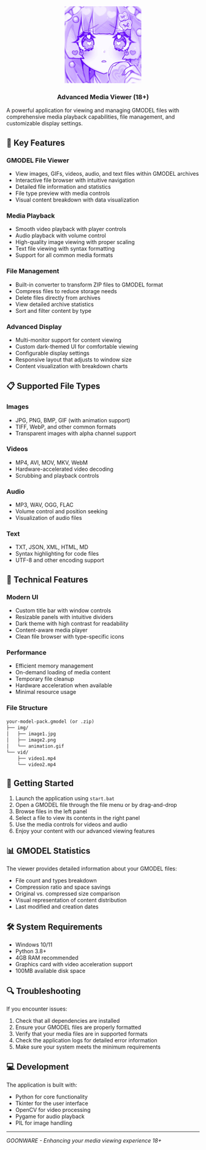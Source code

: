 <div align="center">
  <img src="assets/icon.png" alt="Goonware Logo" width="200">
  <h3>Advanced Media Viewer (18+)</h3>
</div>

A powerful application for viewing and managing GMODEL files with comprehensive media playback capabilities, file management, and customizable display settings.

## 🔑 Key Features

### GMODEL File Viewer
- View images, GIFs, videos, audio, and text files within GMODEL archives
- Interactive file browser with intuitive navigation
- Detailed file information and statistics
- File type preview with media controls
- Visual content breakdown with data visualization

### Media Playback
- Smooth video playback with player controls
- Audio playback with volume control
- High-quality image viewing with proper scaling
- Text file viewing with syntax formatting
- Support for all common media formats

### File Management
- Built-in converter to transform ZIP files to GMODEL format
- Compress files to reduce storage needs
- Delete files directly from archives
- View detailed archive statistics
- Sort and filter content by type

### Advanced Display
- Multi-monitor support for content viewing
- Custom dark-themed UI for comfortable viewing
- Configurable display settings
- Responsive layout that adjusts to window size
- Content visualization with breakdown charts

## 📋 Supported File Types

### Images
- JPG, PNG, BMP, GIF (with animation support)
- TIFF, WebP, and other common formats
- Transparent images with alpha channel support

### Videos
- MP4, AVI, MOV, MKV, WebM
- Hardware-accelerated video decoding
- Scrubbing and playback controls

### Audio
- MP3, WAV, OGG, FLAC
- Volume control and position seeking
- Visualization of audio files

### Text
- TXT, JSON, XML, HTML, MD
- Syntax highlighting for code files
- UTF-8 and other encoding support

## 🔧 Technical Features

### Modern UI
- Custom title bar with window controls
- Resizable panels with intuitive dividers
- Dark theme with high contrast for readability
- Content-aware media player
- Clean file browser with type-specific icons

### Performance
- Efficient memory management
- On-demand loading of media content
- Temporary file cleanup
- Hardware acceleration when available
- Minimal resource usage

### File Structure
```
your-model-pack.gmodel (or .zip)
├── img/
│   ├── image1.jpg
│   ├── image2.png
│   └── animation.gif
└── vid/
    ├── video1.mp4
    └── video2.mp4
```

## 🚀 Getting Started

1. Launch the application using `start.bat`
2. Open a GMODEL file through the file menu or by drag-and-drop
3. Browse files in the left panel
4. Select a file to view its contents in the right panel
5. Use the media controls for videos and audio
6. Enjoy your content with our advanced viewing features

## 📊 GMODEL Statistics

The viewer provides detailed information about your GMODEL files:
- File count and types breakdown
- Compression ratio and space savings
- Original vs. compressed size comparison
- Visual representation of content distribution
- Last modified and creation dates

## 🛠️ System Requirements

- Windows 10/11
- Python 3.8+
- 4GB RAM recommended
- Graphics card with video acceleration support
- 100MB available disk space

## 🔍 Troubleshooting

If you encounter issues:
1. Check that all dependencies are installed
2. Ensure your GMODEL files are properly formatted
3. Verify that your media files are in supported formats
4. Check the application logs for detailed error information
5. Make sure your system meets the minimum requirements

## 💻 Development

The application is built with:
- Python for core functionality
- Tkinter for the user interface
- OpenCV for video processing
- Pygame for audio playback
- PIL for image handling

---

*GOONWARE - Enhancing your media viewing experience 18+*
